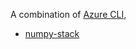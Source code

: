 A combination of
[Azure CLI](https://docs.microsoft.com/en-us/cli/azure/run-azure-cli-docker?view=azure-cli-latest#run-in-a-docker-container),
 + [numpy-stack](https://hub.docker.com/r/o76923/alpine-numpy-stack/dockerfile)
